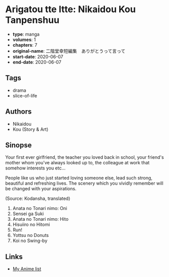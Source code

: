 # Arigatou tte Itte: Nikaidou Kou Tanpenshuu

-   **type**: manga
-   **volumes**: 1
-   **chapters**: 7
-   **original-name**: 二階堂幸短編集　ありがとうって言って
-   **start-date**: 2020-06-07
-   **end-date**: 2020-06-07

## Tags

-   drama
-   slice-of-life

## Authors

-   Nikaidou
-   Kou (Story & Art)

## Sinopse

Your first ever girlfriend, the teacher you loved back in school, your friend's mother whom you've always looked up to, the colleague at work that somehow interests you etc...

People like us who just started loving someone else, lead such strong, beautiful and refreshing lives. The scenery which you vividly remember will be changed with your aspirations.

(Source: Kodansha, translated)

1. Anata no Tonari nimo: Oni
2. Sensei ga Suki
3. Anata no Tonari nimo: Hito
4. Hisuiiro no Hitomi
5. Run!
6. Yottsu no Donuts
7. Koi no Swing-by

## Links

-   [My Anime list](https://myanimelist.net/manga/132736/Arigatou_tte_Itte__Nikaidou_Kou_Tanpenshuu)
